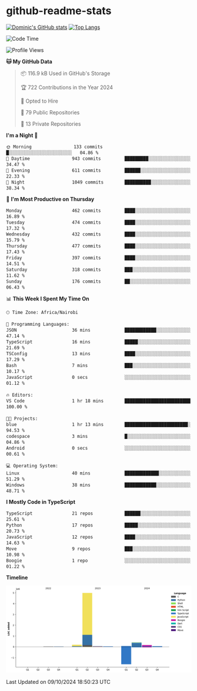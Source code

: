 # github-readme-stats
[![Dominic's GitHub stats](https://github-readme-stats.vercel.app/api?username=Domengo&show_icons=true)](https://github.com/anuraghazra/github-readme-stats)
[![Top Langs](https://github-readme-stats.vercel.app/api/top-langs/?username=Domengo&show_icons=true)](https://github.com/Domengo/github-readme-stats)

<!--START_SECTION:waka-->
![Code Time](http://img.shields.io/badge/Code%20Time-844%20hrs%206%20mins-blue)

![Profile Views](http://img.shields.io/badge/Profile%20Views-0-blue)

**🐱 My GitHub Data** 

> 📦 116.9 kB Used in GitHub's Storage 
 > 
> 🏆 722 Contributions in the Year 2024
 > 
> 💼 Opted to Hire
 > 
> 📜 79 Public Repositories 
 > 
> 🔑 13 Private Repositories 
 > 
**I'm a Night 🦉** 

```text
🌞 Morning                133 commits         █░░░░░░░░░░░░░░░░░░░░░░░░   04.86 % 
🌆 Daytime                943 commits         █████████░░░░░░░░░░░░░░░░   34.47 % 
🌃 Evening                611 commits         ██████░░░░░░░░░░░░░░░░░░░   22.33 % 
🌙 Night                  1049 commits        ██████████░░░░░░░░░░░░░░░   38.34 % 
```
📅 **I'm Most Productive on Thursday** 

```text
Monday                   462 commits         ████░░░░░░░░░░░░░░░░░░░░░   16.89 % 
Tuesday                  474 commits         ████░░░░░░░░░░░░░░░░░░░░░   17.32 % 
Wednesday                432 commits         ████░░░░░░░░░░░░░░░░░░░░░   15.79 % 
Thursday                 477 commits         ████░░░░░░░░░░░░░░░░░░░░░   17.43 % 
Friday                   397 commits         ████░░░░░░░░░░░░░░░░░░░░░   14.51 % 
Saturday                 318 commits         ███░░░░░░░░░░░░░░░░░░░░░░   11.62 % 
Sunday                   176 commits         ██░░░░░░░░░░░░░░░░░░░░░░░   06.43 % 
```


📊 **This Week I Spent My Time On** 

```text
🕑︎ Time Zone: Africa/Nairobi

💬 Programming Languages: 
JSON                     36 mins             ████████████░░░░░░░░░░░░░   47.14 % 
TypeScript               16 mins             █████░░░░░░░░░░░░░░░░░░░░   21.69 % 
TSConfig                 13 mins             ████░░░░░░░░░░░░░░░░░░░░░   17.29 % 
Bash                     7 mins              ███░░░░░░░░░░░░░░░░░░░░░░   10.17 % 
JavaScript               0 secs              ░░░░░░░░░░░░░░░░░░░░░░░░░   01.12 % 

🔥 Editors: 
VS Code                  1 hr 18 mins        █████████████████████████   100.00 % 

🐱‍💻 Projects: 
blue                     1 hr 13 mins        ████████████████████████░   94.53 % 
codespace                3 mins              █░░░░░░░░░░░░░░░░░░░░░░░░   04.86 % 
Android                  0 secs              ░░░░░░░░░░░░░░░░░░░░░░░░░   00.61 % 

💻 Operating System: 
Linux                    40 mins             █████████████░░░░░░░░░░░░   51.29 % 
Windows                  38 mins             ████████████░░░░░░░░░░░░░   48.71 % 
```

**I Mostly Code in TypeScript** 

```text
TypeScript               21 repos            ██████░░░░░░░░░░░░░░░░░░░   25.61 % 
Python                   17 repos            █████░░░░░░░░░░░░░░░░░░░░   20.73 % 
JavaScript               12 repos            ████░░░░░░░░░░░░░░░░░░░░░   14.63 % 
Move                     9 repos             ███░░░░░░░░░░░░░░░░░░░░░░   10.98 % 
Boogie                   1 repo              ░░░░░░░░░░░░░░░░░░░░░░░░░   01.22 % 
```



**Timeline**

![Lines of Code chart](https://raw.githubusercontent.com/Domengo/Domengo/main/assets/bar_graph.png)


 Last Updated on 09/10/2024 18:50:23 UTC
<!--END_SECTION:waka-->


